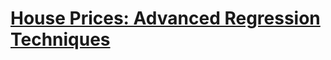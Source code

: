 # [House Prices: Advanced Regression Techniques](https://www.kaggle.com/c/house-prices-advanced-regression-techniques)
